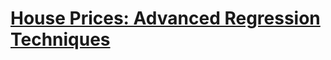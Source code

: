 # [House Prices: Advanced Regression Techniques](https://www.kaggle.com/c/house-prices-advanced-regression-techniques)
